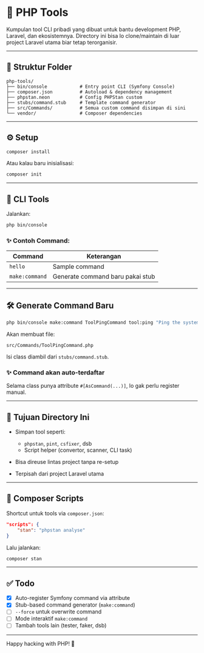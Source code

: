 # 🧰 PHP Tools

Kumpulan tool CLI pribadi yang dibuat untuk bantu development PHP, Laravel, dan ekosistemnya. Directory ini bisa lo clone/maintain di luar project Laravel utama biar tetap terorganisir.

---

## 📁 Struktur Folder

```
php-tools/
├── bin/console            # Entry point CLI (Symfony Console)
├── composer.json          # Autoload & dependency management
├── phpstan.neon           # Config PHPStan custom
├── stubs/command.stub     # Template command generator
├── src/Commands/          # Semua custom command disimpan di sini
└── vendor/                # Composer dependencies
```

---

## ⚙️ Setup

```bash
composer install
```

Atau kalau baru inisialisasi:

```bash
composer init
```

---

## 🚀 CLI Tools

Jalankan:

```bash
php bin/console
```

### ✨ Contoh Command:

| Command        | Keterangan                       |
| -------------- | -------------------------------- |
| `hello`        | Sample command                   |
| `make:command` | Generate command baru pakai stub |

---

## 🛠 Generate Command Baru

```bash
php bin/console make:command ToolPingCommand tool:ping "Ping the system"
```

Akan membuat file:

```
src/Commands/ToolPingCommand.php
```

Isi class diambil dari `stubs/command.stub`.

### ✨ Command akan auto-terdaftar

Selama class punya attribute `#[AsCommand(...)]`, lo gak perlu register manual.

---

## 🥪 Tujuan Directory Ini

* Simpan tool seperti:

  * `phpstan`, `pint`, `csfixer`, dsb
  * Script helper (convertor, scanner, CLI task)
* Bisa direuse lintas project tanpa re-setup
* Terpisah dari project Laravel utama


---

## 📜 Composer Scripts

Shortcut untuk tools via `composer.json`:

```json
"scripts": {
    "stan": "phpstan analyse"
}
```

Lalu jalankan:

```bash
composer stan
```

---

## ✅ Todo

* [x] Auto-register Symfony command via attribute
* [x] Stub-based command generator (`make:command`)
* [ ] `--force` untuk overwrite command
* [ ] Mode interaktif `make:command`
* [ ] Tambah tools lain (tester, faker, dsb)

---

Happy hacking with PHP! 🐘
